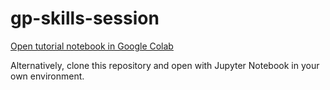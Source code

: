# gp-skills-session

[Open tutorial notebook in Google Colab](https://colab.research.google.com/github/alexlyttle/colabtools/blob/tutorial/gaussian_process.ipynb)

Alternatively, clone this repository and open with Jupyter Notebook in your own environment.
